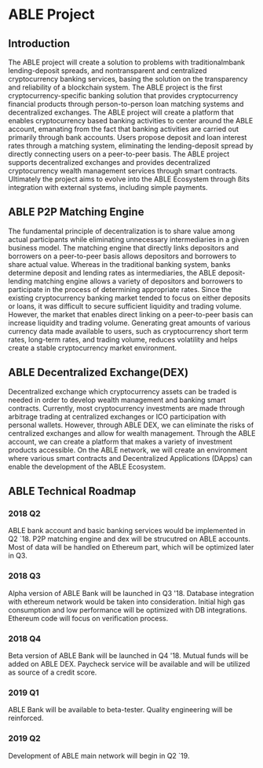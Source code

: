 # ABLE Project
## Introduction
The ABLE project will create a solution to problems with traditionalmbank lending-deposit spreads, and nontransparent and centralized cryptocurrency banking services, basing the solution on the transparency and reliability of a blockchain system. The ABLE project is the first cryptocurrency-specific banking solution that provides cryptocurrency financial products through person-to-person loan matching systems and decentralized exchanges. The ABLE project will create a platform that enables cryptocurrency based banking activities to center around the ABLE account, emanating from the fact that banking activities are carried out primarily through bank accounts. Users propose deposit and loan interest rates through a matching system, eliminating the lending-deposit spread by directly connecting users on a peer-to-peer basis. The ABLE project supports decentralized exchanges and provides decentralized cryptocurrency wealth management services through smart contracts. Ultimately the project aims to evolve into the ABLE Ecosystem through ßits integration with external systems, including simple payments.

## ABLE P2P Matching Engine

The fundamental principle of decentralization is to share value among actual participants while eliminating unnecessary intermediaries in a given business model. The matching engine that directly links depositors and borrowers on a peer-to-peer basis allows depositors and borrowers to share actual value. Whereas in the traditional banking system, banks determine deposit and lending rates as intermediaries, the ABLE deposit-lending matching engine allows a variety of depositors and borrowers to participate in the process of determining appropriate rates. Since the existing cryptocurrency banking market tended to focus on either deposits or loans, it was difficult to secure sufficient liquidity and trading volume. However, the market that enables direct linking on a peer-to-peer basis can increase liquidity and trading volume. Generating great amounts of various currency data made available to users, such as cryptocurrency short term rates, long-term rates, and trading volume, reduces volatility and helps create a stable
cryptocurrency market environment.

## ABLE Decentralized Exchange(DEX)
Decentralized exchange which cryptocurrency assets can be traded is needed  in order to develop wealth management and banking smart contracts. Currently, most cryptocurrency investments are made through arbitrage trading at centralized exchanges or ICO participation with personal wallets. However, through ABLE DEX, we can eliminate the risks of centralized exchanges and allow for wealth management. Through the ABLE account, we can create a platform that makes a variety of investment products accessible. On the ABLE network, we will create an environment where various smart contracts and Decentralized Applications (DApps) can enable the development of the ABLE Ecosystem. 

## ABLE Technical Roadmap
### 2018 Q2
ABLE bank account and basic banking services would be implemented in Q2 `18. P2P matching engine and dex will be strucutred on ABLE accounts. Most of data will be handled on Ethereum part, which will be optimized later in Q3.

### 2018 Q3
Alpha version of ABLE Bank will be launched in Q3 '18. Database integration with ethereum network would be taken into consideration. Initial high gas consumption and low performance will be optimized with DB integrations. Ethereum code will focus on verification process.

### 2018 Q4
Beta version of ABLE Bank will be launched in Q4 '18. Mutual funds will be added on ABLE DEX. Paycheck service will be available and will be utilized as source of a credit score.

### 2019 Q1
ABLE Bank will be available to beta-tester. Quality engineering will be reinforced.

### 2019 Q2
Development of ABLE main network will begin in Q2 `19.

